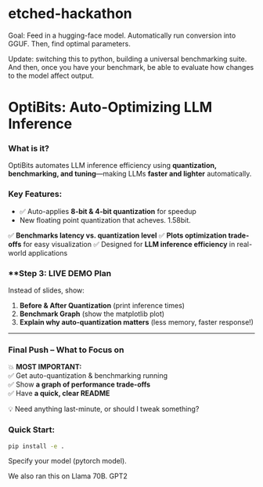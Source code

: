 # etched-hackathon

Goal: Feed in a hugging-face model. Automatically run conversion into GGUF. Then, find optimal
parameters.

Update: switching this to python, building a universal benchmarking suite. And then, once you
have your benchmark, be able to evaluate how changes to the model affect output.

# OptiBits: Auto-Optimizing LLM Inference

### What is it?

OptiBits automates LLM inference efficiency using **quantization, benchmarking, and tuning**—making LLMs **faster and lighter** automatically.

### Key Features:

- ✅ Auto-applies **8-bit & 4-bit quantization** for speedup
- New floating point quantization that acheves. 1.58bit.

✅ **Benchmarks latency vs. quantization level**
✅ **Plots optimization trade-offs** for easy visualization
✅ Designed for **LLM inference efficiency** in real-world applications

### \*\*Step 3: LIVE DEMO Plan

Instead of slides, show:

1. **Before & After Quantization** (print inference times)
2. **Benchmark Graph** (show the matplotlib plot)
3. **Explain why auto-quantization matters** (less memory, faster response!)

---

### **Final Push – What to Focus on**

💥 **MOST IMPORTANT:**  
✅ Get auto-quantization & benchmarking running  
✅ Show **a graph of performance trade-offs**  
✅ Have **a quick, clear README**

💡 Need anything last-minute, or should I tweak something?

### Quick Start:

```bash
pip install -e .
```

Specify your model (pytorch model).

We also ran this on Llama 70B. GPT2
